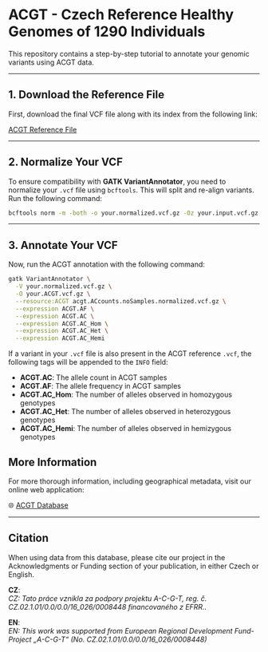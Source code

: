 # ACGT - Czech Reference Healthy Genomes of 1290 Individuals

This repository contains a step-by-step tutorial to annotate your genomic variants using ACGT data.

---

## 1. Download the Reference File

First, download the final VCF file along with its index from the following link:

[ACGT Reference File](https://owncloud.cesnet.cz/index.php/s/jPI2wdq1P7AF9uJ)

---

## 2. Normalize Your VCF

To ensure compatibility with **GATK VariantAnnotator**, you need to normalize your `.vcf` file using `bcftools`. This will split and re-align variants. Run the following command:

```bash
bcftools norm -m -both -o your.normalized.vcf.gz -Oz your.input.vcf.gz
```
---

## 3. Annotate Your VCF

Now, run the ACGT annotation with the following command:

```bash
gatk VariantAnnotator \
  -V your.normalized.vcf.gz \
  -O your.ACGT.vcf.gz \
  --resource:ACGT acgt.ACcounts.noSamples.normalized.vcf.gz \
  --expression ACGT.AF \
  --expression ACGT.AC \
  --expression ACGT.AC_Hom \
  --expression ACGT.AC_Het \
  --expression ACGT.AC_Hemi
```

If a variant in your `.vcf` file is also present in the ACGT reference `.vcf`, the following tags will be appended to the `INFO` field:

- **ACGT.AC**: The allele count in ACGT samples
- **ACGT.AF**: The allele frequency in ACGT samples
- **ACGT.AC_Hom**: The number of alleles observed in homozygous genotypes
- **ACGT.AC_Het**: The number of alleles observed in heterozygous genotypes
- **ACGT.AC_Hemi**: The number of alleles observed in hemizygous genotypes

## More Information

For more thorough information, including geographical metadata, visit our online web application:

🌐 [ACGT Database](https://database.acgt.cz/)

---

## Citation

When using data from this database, please cite our project in the Acknowledgments or Funding section of your publication, in either Czech or English.

**CZ**:  
_CZ: Tato práce vznikla za podpory projektu A-C-G-T, reg. č. CZ.02.1.01/0.0/0.0/16_026/0008448 financovaného z EFRR.._

**EN**:  
_EN: This work was supported from European Regional Development Fund-Project „A-C-G-T“ (No. CZ.02.1.01/0.0/0.0/16_026/0008448)_

